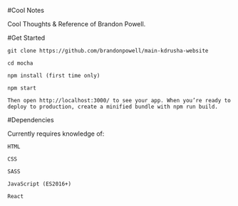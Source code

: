 #Cool Notes

Cool Thoughts & Reference of Brandon Powell.

#Get Started

```
git clone https://github.com/brandonpowell/main-kdrusha-website

cd mocha

npm install (first time only)

npm start

Then open http://localhost:3000/ to see your app. When you’re ready to deploy to production, create a minified bundle with npm run build.
```

#Dependencies

Currently requires knowledge of:

```
HTML

CSS

SASS

JavaScript (ES2016+)

React
```
